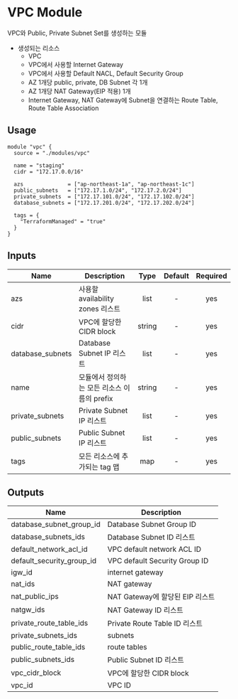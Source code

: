 # VPC Module
VPC와 Public, Private Subnet Set를 생성하는 모듈

* 생성되는 리소스
    * VPC
    * VPC에서 사용할 Internet Gateway
    * VPC에서 사용할 Default NACL, Default Security Group
    * AZ 1개당 public, private, DB Subnet 각 1개
    * AZ 1개당 NAT Gateway(EIP 적용) 1개
    * Internet Gateway, NAT Gateway에 Subnet을 연결하는 Route Table, Route Table Association 

## Usage
```
module "vpc" {
  source = "./modules/vpc"

  name = "staging"
  cidr = "172.17.0.0/16"

  azs              = ["ap-northeast-1a", "ap-northeast-1c"]
  public_subnets   = ["172.17.1.0/24", "172.17.2.0/24"]
  private_subnets  = ["172.17.101.0/24", "172.17.102.0/24"]
  database_subnets = ["172.17.201.0/24", "172.17.202.0/24"]

  tags = {
    "TerraformManaged" = "true"
  }
}

```

## Inputs

| Name | Description | Type | Default | Required |
|------|-------------|:----:|:-----:|:-----:|
| azs | 사용할 availability zones 리스트 | list | - | yes |
| cidr | VPC에 할당한 CIDR block | string | - | yes |
| database_subnets | Database Subnet IP 리스트 | list | - | yes |
| name | 모듈에서 정의하는 모든 리소스 이름의 prefix | string | - | yes |
| private_subnets | Private Subnet IP 리스트 | list | - | yes |
| public_subnets | Public Subnet IP 리스트 | list | - | yes |
| tags | 모든 리소스에 추가되는 tag 맵 | map | - | yes |

## Outputs

| Name | Description |
|------|-------------|
| database_subnet_group_id | Database Subnet Group ID |
| database_subnets_ids | Database Subnet ID 리스트 |
| default_network_acl_id | VPC default network ACL ID |
| default_security_group_id | VPC default Security Group ID |
| igw_id | internet gateway |
| nat_ids | NAT gateway |
| nat_public_ips | NAT Gateway에 할당된 EIP 리스트 |
| natgw_ids | NAT Gateway ID 리스트 |
| private_route_table_ids | Private Route Table ID 리스트 |
| private_subnets_ids | subnets |
| public_route_table_ids | route tables |
| public_subnets_ids | Public Subnet ID 리스트 |
| vpc_cidr_block | VPC에 할당한 CIDR block |
| vpc_id | VPC ID |

